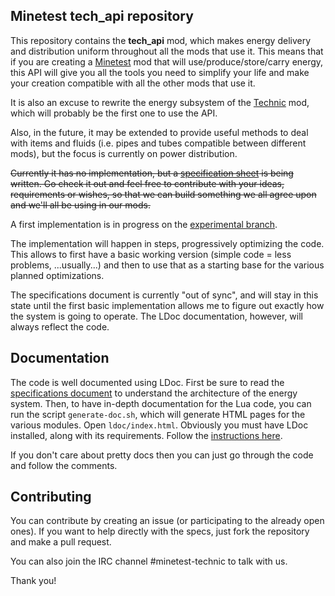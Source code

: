 Minetest **tech_api** repository
----------------------------

This repository contains the **tech_api** mod, which makes energy delivery and
distribution uniform throughout all the mods that use it. This means that if you
are creating a [Minetest](http://www.minetest.net/) mod that will
use/produce/store/carry energy, this API will give you all the tools you need to
simplify your life and make your creation compatible with all the other mods
that use it.

It is also an excuse to rewrite the energy subsystem of the
[Technic](https://github.com/minetest-mods/technic) mod, which will probably be
the first one to use the API.

Also, in the future, it may be extended to provide useful methods to deal with
items and fluids (i.e. pipes and tubes compatible between different mods), but
the focus is currently on power distribution.

~~Currently it has no implementation, but a [specification sheet](/docs/specifications.md)
is being written. Go check it out and feel free to contribute with your ideas,
requirements or wishes, so that we can build something we all agree upon and
we'll all be using in our mods.~~

A first implementation is in progress on the
[experimental branch](https://github.com/gdelazzari/tech_api/tree/experimental).

The implementation will happen in steps, progressively optimizing the code.
This allows to first have a basic working version (simple code = less problems,
...usually...) and then to use that as a starting base for the various
planned optimizations.

The specifications document is currently "out of sync", and will stay in this
state until the first basic implementation allows me to figure out exactly how
the system is going to operate. The LDoc documentation, however, will always
reflect the code.

## Documentation

The code is well documented using LDoc. First be sure to read the
[specifications document](/docs/specifications.md) to understand the architecture
of the energy system. Then, to have in-depth documentation for the Lua code, you
can run the script `generate-doc.sh`, which will generate HTML pages for the
various modules. Open `ldoc/index.html`. Obviously you must have LDoc installed,
along with its requirements. Follow the
[instructions here](https://github.com/stevedonovan/LDoc).

If you don't care about pretty docs then you can just go through the code and
follow the comments.

## Contributing

You can contribute by creating an issue (or participating to the already open
ones). If you want to help directly with the specs, just fork the repository
and make a pull request.

You can also join the IRC channel #minetest-technic to talk with us.

Thank you!
